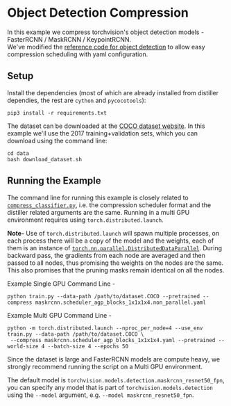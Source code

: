 # Object Detection Compression

In this example we compress torchvision's object detection models - FasterRCNN / MaskRCNN / KeypointRCNN.  
We've modified the [reference code for object detection](https://github.com/pytorch/vision/tree/master/references/detection)
to allow easy compression scheduling with yaml configuration.

## Setup
Install the dependencies 
(most of which are already installed from distiller dependies, the rest are `cython` and `pycocotools`):

    pip3 install -r requirements.txt 

The dataset can be downloaded at the [COCO dataset website](http://cocodataset.org/#download).
In this example we'll use the 2017 training+validation sets, which you can download using the command line:

    cd data
    bash download_dataset.sh

## Running the Example
The command line for running this example is closely related to 
[`compress_classifier.py`](../classifier_compression/compress_classifier.py), i.e. the
compression scheduler format and the distiller related arguments are the same.
Running in a multi GPU environment requires using `torch.distributed.launch`.

**Note-** Use of `torch.distributed.launch` will spawn multiple processes, on each process
there will be a copy of the model and the weights, each of them is an instance of 
[`torch.nn.parallel.DistributedDataParallel`](https://pytorch.org/docs/stable/nn.html#distributeddataparallel).
During backward pass, the gradients from each node are averaged and then passed to all nodes,
 thus promising the weights on the nodes are the same. This also promises that the pruning masks remain identical on all the nodes.
 
 Example Single GPU Command Line - 
 
    python train.py --data-path /path/to/dataset.COCO --pretrained --compress maskrcnn.scheduler_agp_blocks_1x1x1x4.non_parallel.yaml

 Example Multi GPU Command Line -  
 
    python -m torch.distributed.launch --nproc_per_node=4 --use_env train.py --data-path /path/to/dataset.COCO \
     --compress maskrcnn.scheduler_agp_blocks_1x1x1x4.yaml --pretrained --world-size 4 --batch-size 4 --epochs 50
  
Since the dataset is large and FasterRCNN models are compute heavy, we strongly recommend
running the script on a Multi GPU environment.

The default model is `torchvision.models.detection.maskrcnn_resnet50_fpn`, you can specify 
any model that is part of `torchvision.models.detection` using
 the `--model` argument, e.g. `--model maskrcnn_resnet50_fpn`.